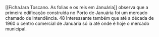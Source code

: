 [[Ficha.Iara Toscano. As folias e os reis em Januária]] observa que a primeira edificação construída no Porto de Januária foi um mercado chamado de Intendência. 48
Interessante também que até a década de 1960 o centro comercial de Januária só ia até onde é hoje o mercado municipal.
